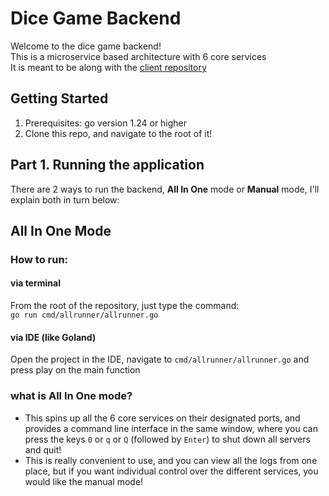# Dice Game Backend

Welcome to the dice game backend! \
This is a microservice based architecture with 6 core services \
It is meant to be along with the [client repository](https://github.com/pluckynumbat/dice-game-client)

## Getting Started
1. Prerequisites: go version 1.24 or higher
2. Clone this repo, and navigate to the root of it!

## Part 1. Running the application
There are 2 ways to run the backend, **All In One** mode or **Manual** mode, I'll explain both in turn below:

## All In One Mode
### How to run:
#### via terminal
From the root of the repository, just type the command: \
`go run cmd/allrunner/allrunner.go`

#### via IDE (like Goland)
Open the project in the IDE, navigate to `cmd/allrunner/allrunner.go` and press play on the main function

### what is **All In One** mode?
- This spins up all the 6 core services on their designated ports, and provides a command line interface in the same window,
  where you can press the keys `0` or `q` or `Q` (followed by `Enter`) to shut down all servers and quit!
- This is really convenient to use, and you can view all the logs from one place, but if you want individual control over the different services, you would like the manual mode!
